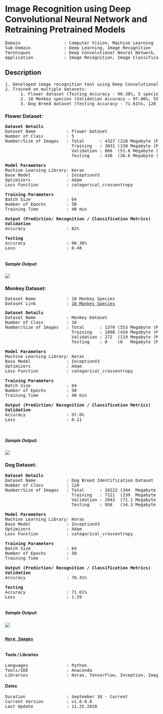 # Image Recognition using Deep Convolutional Neural Network and Retraining Pretrained Models 	                                           
<pre>
Domain                 : Computer Vision, Machine Learning
Sub-Domain             : Deep Learning, Image Recognition
Techniques             : Deep Convolutional Neural Network, ImageNet, Inception
Application            : Image Recognition, Image Classification
</pre>

## Description
<pre>
1. Developed image recognition tool using Deep Convolutional Neural Network built from scratch with Keras Sequential model and, pretrained model “Inception” separately for fine-tuning with new class labels.
2. Trained on multiple datasets:
      1. Flower dataset (Testing Accuracy - 90.38%, 5 species, 4327 images).
      2. 10 Monkey species (Validation Accuracy – 97.06%, 553MB).
      3. Dog Breed dataset (Testing Accuracy - 71.61%%, 120 class, 10222 images).
</pre>

### Flower Dataset:
<pre>
<b>Dataset Details</b>
Dataset Name            : Flower Dataset
Number of Class         : 5
Number/Size of Images   : Total      : 4327 (228 Megabyte (MB))
                          Training   : 3031 (158 Megabyte (MB))
                          Validation : 866  (51.8 Megabyte (MB))
                          Testing    : 430  (26.6 Megabyte (MB))

<b>Model Parameters</b>
Machine Learning Library: Keras
Base Model              : InceptionV3
Optimizers              : Adam
Loss Function           : categorical_crossentropy

<b>Training Parameters</b>
Batch Size              : 64
Number of Epochs        : 50
Training Time           : 40 min

<b>Output (Prediction/ Recognition / Classification Metrics)</b>
<b>Validation</b>
Accuracy                : 82%

<b>Testing</b>
Accuracy                : 90.38%
Loss                    : 0.48
<!--Precision               : 
Recall                  : 94% (highest)
Specificity             : -->
</pre>

<!--
Best Model Path (Accuracy): data\output\models\\42-val_acc-0.86-val_loss-0.82.hdf5
Best Test Accuracy: 89.91%
Best Test Loss: 0.49
Best Model Path (Loss): data\output\models\\12-val_acc-0.84-val_loss-0.65.hdf5
Best Test Accuracy: 89.44%
Best Test Loss: 0.48
-->


##### Sample Output: 
<kbd>
<img src=https://github.com/anjanatiha/Image-Recognition-using-Deep-Convolutional-Neural-Network/blob/master/Flowers%20Recognition/demo/sample/sample.png>
</kbd>

### Monkey Dataset:
<pre>
Dataset Name            : 10 Monkey Species
Dataset Link            : <a href=https://www.kaggle.com/slothkong/10-monkey-species>10 Monkey Species</a>
</pre>

<pre>
<b>Dataset Details</b>
Dataset Name            : Monkey Dataset
Number of Class         : 10
Number/Size of Images   : Total      : 1370 (553 Megabyte (MB))
                          Training   : 1098 (434 Megabyte (MB))
                          Validation : 272  (119 Megabyte (MB))
                          Testing    : 0    (0   Megabyte (MB))

<b>Model Parameters</b>
Machine Learning Library: Keras
Base Model              : InceptionV3
Optimizers              : Adam
Loss Function           : categorical_crossentropy

<b>Training Parameters</b>
Batch Size              : 64
Number of Epochs        : 50
Training Time           : 40 min

<b>Output (Prediction/ Recognition / Classification Metrics)</b>
<b>Validation</b>
Accuracy                : 97.0%
Loss                    : 0.11

<!--
<b>Testing</b>
Accuracy                : 
Loss                    : 
Precision               : 
Recall                  : 
Specificity             : -->
</pre>

<!--
Best Model Path (Accuracy): 27-val_acc-0.97-val_loss-0.11.hdf5
Best Test Accuracy: 97.0%
Best Test Loss: 0.11
-->
##### Sample Output: 
<kbd>
<img src=https://github.com/anjanatiha/Image-Recognition-using-Deep-Convolutional-Neural-Network/blob/master/Monkey%20Recognition/demo/sample/sample.png>
</kbd>
<!---
-->

### Dog Dataset:
<pre>
<b>Dataset Details</b>
Dataset Name            : Dog Breed Identification Dataset
Number of Class         : 120
Number/Size of Images   : Total      : 10222 (344  Megabyte (MB))
                          Training   : 7221  (239  Megabyte (MB))
                          Validation : 2043  (71.1 Megabyte (MB))
                          Testing    : 958   (34.3 Megabyte (MB))

<b>Model Parameters</b>
Machine Learning Library: Keras
Base Model              : InceptionV3
Optimizers              : Adam
Loss Function           : categorical_crossentropy

<b>Training Parameters</b>
Batch Size              : 64
Number of Epochs        : 50
Training Time           : 

<b>Output (Prediction/ Recognition / Classification Metrics)</b>
<b>Validation</b>
Accuracy                : 76.41%

<b>Testing</b>
Accuracy                : 71.61%
Loss                    : 1.59
<!--
Precision               : 
Recall                  : 
Specificity             : -->
</pre>

<!--
----------------- Summary of Model Performance on Test Dataset -----------------
Best Model Path (Accuracy): data\output\models\\28-val_acc-0.66-val_loss-1.80.hdf5
Best Test Accuracy: 71.61%
Best Test Loss: 1.59
----------------------------------------------------------------------------------------------------
----------------------------------------------------------------------------------------------------
Best Model Path (Loss): data\output\models\\12-val_acc-0.67-val_loss-1.53.hdf5
Best Test Accuracy: 68.16%
Best Test Loss: 1.45
-->
##### Sample Output: 
<kbd>
<img src=https://github.com/anjanatiha/Image-Recognition-using-Deep-Convolutional-Neural-Network/blob/master/Dog%20Breed%20Identification/demo/sample/sample.png>
</kbd>

<pre>
<b>
<a href=https://github.com/anjanatiha/Image-Recognition-using-Deep-Convolutional-Neural-Network/blob/master/Dog%20Breed%20Identification/demo/images/result.png>More Images</a>
</b>
</pre>

#### Tools / Libraries
<pre>
Languages               : Python
Tools/IDE               : Anaconda
Libraries               : Keras, TensorFlow, Inception, ImageNet
</pre>

#### Dates
<pre>
Duration                : September 18 - Current
Current Version         : v1.0.0.0
Last Update             : 11.25.2018
</pre>
